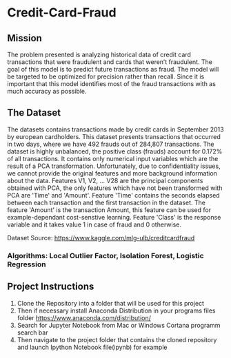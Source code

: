# Credit-Card-Fraud

## Mission
The problem presented is analyzing historical data of credit card transactions that were fraudulent and cards that weren’t fraudulent. The goal of this model is to predict future transactions as fraud. The model will be targeted to be optimized for precision rather than recall. Since it is important that this model identifies most of the fraud transactions with as much accuracy as possible.

## The Dataset
The datasets contains transactions made by credit cards in September 2013 by european 
cardholders. This dataset presents transactions that occurred in two days, where we 
have 492 frauds out of 284,807 transactions. The dataset is highly unbalanced, the 
positive class (frauds) account for 0.172% of all transactions. 
It contains only numerical input variables which are the result of a PCA transformation. 
Unfortunately, due to confidentiality issues, we cannot provide the original features and 
more background information about the data. Features V1, V2, ... V28 are the principal 
components obtained with PCA, the only features which have not been transformed with 
PCA are 'Time' and 'Amount'. Feature 'Time' contains the seconds elapsed between each 
transaction and the first transaction in the dataset. The feature 'Amount' is the 
transaction Amount, this feature can be used for example-dependant cost-senstive 
learning. Feature 'Class' is the response variable and it takes value 1 in case of fraud and 
0 otherwise. 
 
Dataset  Source: https://www.kaggle.com/mlg-ulb/creditcardfraud  

### Algorithms: Local Outlier Factor, Isolation Forest, Logistic Regression

## Project Instructions
1. Clone the Repository into a folder that will be used for this project
2. Then if necessary install Anaconda Distribution in your programs files folder
https://www.anaconda.com/distribution/
3. Search for Jupyter Notebook from Mac or Windows Cortana programm search bar 
4. Then navigate to the project folder that contains the cloned repository and launch Ipython Notebook file(ipynb) for example
